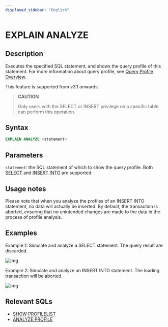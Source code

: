```yaml
---
displayed_sidebar: "English"
---
```


# EXPLAIN ANALYZE

## Description

Executes the specified SQL statement, and shows the query profile of this statement. For more information about query profile, see [Query Profile Overview](../../../../administration/query_profile_overview.md).

This feature is supported from v3.1 onwards.

> **CAUTION**
>
> Only users with the SELECT or INSERT privilege on a specific table can perform this operation.

## Syntax

```SQL
EXPLAIN ANALYZE <statement>
```

## Parameters

`statement`: the SQL statement of which to show the query profile. Both [SELECT](../../data-manipulation/SELECT.md) and [INSERT INTO](../../data-manipulation/INSERT.md) are supported.

## Usage notes

Please note that when you analyze the profiles of an INSERT INTO statement, no data will actually be inserted. By default, the transaction is aborted, ensuring that no unintended changes are made to the data in the process of profile analysis.

## Examples

Example 1: Simulate and analyze a SELECT statement. The query result are discarded.

![img](../../../../_assets/Profile/text_based_explain_analyze_select.jpeg)

Example 2: Simulate and analyze an INSERT INTO statement. The loading transaction will be aborted.

![img](../../../../_assets/Profile/text_based_explain_analyze_insert.jpeg)

## Relevant SQLs

- [SHOW PROFILELIST](./SHOW_PROFILELIST.md)
- [ANALYZE PROFILE](./EXPLAIN_ANALYZE.md)
